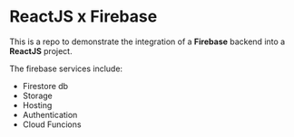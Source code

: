 # ReactJS x Firebase

This is a repo to demonstrate the integration of a **Firebase** backend into a **ReactJS** project.

The firebase services include:

- Firestore db
- Storage
- Hosting
- Authentication
- Cloud Funcions
